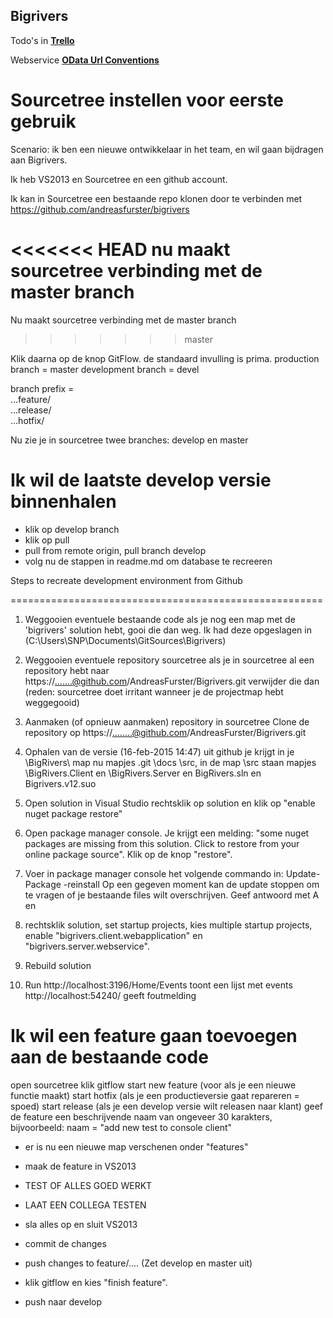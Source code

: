 ## Bigrivers

Todo's in **[Trello](https://trello.com/b/oHRXtkre/big-rivers "Bigrivers Trello Board")**

Webservice **[OData Url Conventions](http://docs.oasis-open.org/odata/odata/v4.0/errata02/os/complete/part2-url-conventions/odata-v4.0-errata02-os-part2-url-conventions-complete.html#_Toc406398071)**

Sourcetree instellen voor eerste gebruik
==================================================
Scenario: ik ben een nieuwe ontwikkelaar in het team, en wil gaan bijdragen aan Bigrivers.

Ik heb VS2013 en Sourcetree en een github account.

Ik kan in Sourcetree een bestaande repo klonen door te verbinden met https://github.com/andreasfurster/bigrivers

<<<<<<< HEAD
nu maakt sourcetree verbinding met de master branch
=======
Nu maakt sourcetree verbinding met de master branch
>>>>>>> master

Klik daarna op de knop GitFlow.
de standaard invulling is prima.
production branch = master
development branch = devel

branch prefix =  
...feature/  
...release/  
...hotfix/  

Nu zie je in sourcetree twee branches: develop en master

Ik wil de laatste develop versie binnenhalen
==================================================
- klik op develop branch
- klik op pull
- pull from remote origin, pull branch develop
- volg nu de stappen in readme.md om database te recreeren


Steps to recreate development environment from Github

======================================================
1. Weggooien eventuele bestaande code 
		als je nog een map met de 'bigrivers' solution hebt, gooi die dan weg.
		Ik had deze opgeslagen in (C:\Users\SNP\Documents\GitSources\Bigrivers)
		
2. Weggooien eventuele repository sourcetree 
		als je in sourcetree al een repository hebt naar https://.......@github.com/AndreasFurster/Bigrivers.git
		verwijder die dan (reden: sourcetree doet irritant wanneer je de projectmap hebt weggegooid)

3. Aanmaken (of opnieuw aanmaken) repository in sourcetree
		Clone de repository op https://........@github.com/AndreasFurster/Bigrivers.git 
	
4. Ophalen van de versie (16-feb-2015 14:47) uit github
		je krijgt in je \BigRivers\ map nu mapjes \.git  \docs \src, 
		in de map \src staan mapjes \BigRivers.Client  en  \BigRivers.Server 
		en BigRivers.sln en Bigrivers.v12.suo

5. Open solution in Visual Studio
		rechtsklik op solution en klik op "enable nuget package restore"
		
6. Open package manager console. Je krijgt een melding: 
  "some nuget packages are missing from this solution. Click to restore from your online package source".
	Klik op de knop "restore".
	
7. Voer in package manager console het volgende commando in:
	Update-Package -reinstall 
	Op een gegeven moment kan de update stoppen om te vragen of je bestaande files wilt overschrijven.
	Geef antwoord met A en <enter>
	
8. rechtsklik solution, set startup projects, kies multiple startup projects,
	enable "bigrivers.client.webapplication" en "bigrivers.server.webservice".
	
9. Rebuild solution
	
10. Run 
	http://localhost:3196/Home/Events toont een lijst met events
	http://localhost:54240/ geeft foutmelding



Ik wil een feature gaan toevoegen aan de bestaande code
=======================================================
open sourcetree
klik gitflow 
start new feature (voor als je een nieuwe functie maakt)
start hotfix (als je een productieversie gaat repareren = spoed)
start release (als je een develop versie wilt releasen naar klant)
geef de feature een beschrijvende naam van ongeveer 30 karakters, bijvoorbeeld: naam = "add new test to console client"
- er is nu een nieuwe map verschenen onder "features"

- maak de feature in VS2013
- TEST OF ALLES GOED WERKT
- LAAT EEN COLLEGA TESTEN
- sla alles op en sluit VS2013
- commit de changes
- push changes to feature/....  (Zet develop en master uit)
- klik gitflow en kies "finish feature". 
- push naar develop
